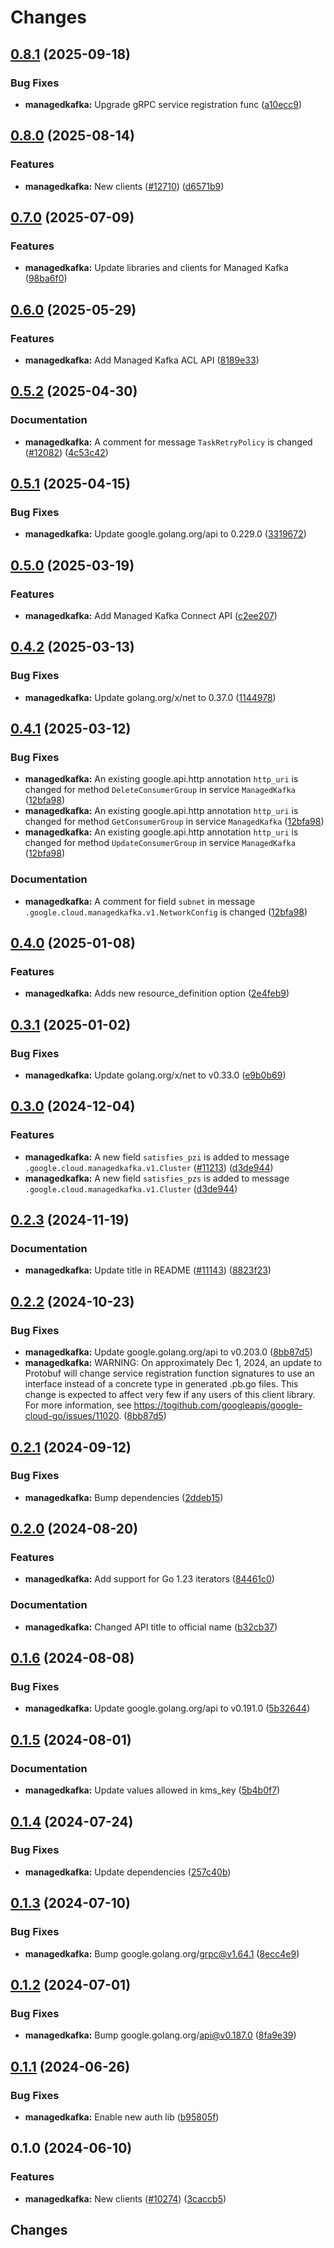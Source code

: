 # Changes

## [0.8.1](https://github.com/googleapis/google-cloud-go/compare/managedkafka/v0.8.0...managedkafka/v0.8.1) (2025-09-18)


### Bug Fixes

* **managedkafka:** Upgrade gRPC service registration func ([a10ecc9](https://github.com/googleapis/google-cloud-go/commit/a10ecc9b3c22e320e9a32dedef7248b42465cd49))

## [0.8.0](https://github.com/googleapis/google-cloud-go/compare/managedkafka/v0.7.0...managedkafka/v0.8.0) (2025-08-14)


### Features

* **managedkafka:** New clients ([#12710](https://github.com/googleapis/google-cloud-go/issues/12710)) ([d6571b9](https://github.com/googleapis/google-cloud-go/commit/d6571b9b9db84929336a45b7ddf61278b2a58b13))

## [0.7.0](https://github.com/googleapis/google-cloud-go/compare/managedkafka/v0.6.0...managedkafka/v0.7.0) (2025-07-09)


### Features

* **managedkafka:** Update libraries and clients for Managed Kafka ([98ba6f0](https://github.com/googleapis/google-cloud-go/commit/98ba6f06e69685bca510ca85c12124434f9ba1e8))

## [0.6.0](https://github.com/googleapis/google-cloud-go/compare/managedkafka/v0.5.2...managedkafka/v0.6.0) (2025-05-29)


### Features

* **managedkafka:** Add Managed Kafka ACL API ([8189e33](https://github.com/googleapis/google-cloud-go/commit/8189e3313ed62b99cc238c421ae9acfa32aaf9af))

## [0.5.2](https://github.com/googleapis/google-cloud-go/compare/managedkafka/v0.5.1...managedkafka/v0.5.2) (2025-04-30)


### Documentation

* **managedkafka:** A comment for message `TaskRetryPolicy` is changed ([#12082](https://github.com/googleapis/google-cloud-go/issues/12082)) ([4c53c42](https://github.com/googleapis/google-cloud-go/commit/4c53c4273a17a39667d962ffa74e308b663270e9))

## [0.5.1](https://github.com/googleapis/google-cloud-go/compare/managedkafka/v0.5.0...managedkafka/v0.5.1) (2025-04-15)


### Bug Fixes

* **managedkafka:** Update google.golang.org/api to 0.229.0 ([3319672](https://github.com/googleapis/google-cloud-go/commit/3319672f3dba84a7150772ccb5433e02dab7e201))

## [0.5.0](https://github.com/googleapis/google-cloud-go/compare/managedkafka/v0.4.2...managedkafka/v0.5.0) (2025-03-19)


### Features

* **managedkafka:** Add Managed Kafka Connect API ([c2ee207](https://github.com/googleapis/google-cloud-go/commit/c2ee207621b2bb5fad8e6821892eae0041f469cd))

## [0.4.2](https://github.com/googleapis/google-cloud-go/compare/managedkafka/v0.4.1...managedkafka/v0.4.2) (2025-03-13)


### Bug Fixes

* **managedkafka:** Update golang.org/x/net to 0.37.0 ([1144978](https://github.com/googleapis/google-cloud-go/commit/11449782c7fb4896bf8b8b9cde8e7441c84fb2fd))

## [0.4.1](https://github.com/googleapis/google-cloud-go/compare/managedkafka/v0.4.0...managedkafka/v0.4.1) (2025-03-12)


### Bug Fixes

* **managedkafka:** An existing google.api.http annotation `http_uri` is changed for method `DeleteConsumerGroup` in service `ManagedKafka` ([12bfa98](https://github.com/googleapis/google-cloud-go/commit/12bfa984f87099dbfbd5abf3436e440e62b04bad))
* **managedkafka:** An existing google.api.http annotation `http_uri` is changed for method `GetConsumerGroup` in service `ManagedKafka` ([12bfa98](https://github.com/googleapis/google-cloud-go/commit/12bfa984f87099dbfbd5abf3436e440e62b04bad))
* **managedkafka:** An existing google.api.http annotation `http_uri` is changed for method `UpdateConsumerGroup` in service `ManagedKafka` ([12bfa98](https://github.com/googleapis/google-cloud-go/commit/12bfa984f87099dbfbd5abf3436e440e62b04bad))


### Documentation

* **managedkafka:** A comment for field `subnet` in message `.google.cloud.managedkafka.v1.NetworkConfig` is changed ([12bfa98](https://github.com/googleapis/google-cloud-go/commit/12bfa984f87099dbfbd5abf3436e440e62b04bad))

## [0.4.0](https://github.com/googleapis/google-cloud-go/compare/managedkafka/v0.3.1...managedkafka/v0.4.0) (2025-01-08)


### Features

* **managedkafka:** Adds new resource_definition option ([2e4feb9](https://github.com/googleapis/google-cloud-go/commit/2e4feb938ce9ab023c8aa6bd1dbdf36fe589213a))

## [0.3.1](https://github.com/googleapis/google-cloud-go/compare/managedkafka/v0.3.0...managedkafka/v0.3.1) (2025-01-02)


### Bug Fixes

* **managedkafka:** Update golang.org/x/net to v0.33.0 ([e9b0b69](https://github.com/googleapis/google-cloud-go/commit/e9b0b69644ea5b276cacff0a707e8a5e87efafc9))

## [0.3.0](https://github.com/googleapis/google-cloud-go/compare/managedkafka/v0.2.3...managedkafka/v0.3.0) (2024-12-04)


### Features

* **managedkafka:** A new field `satisfies_pzi` is added to message `.google.cloud.managedkafka.v1.Cluster` ([#11213](https://github.com/googleapis/google-cloud-go/issues/11213)) ([d3de944](https://github.com/googleapis/google-cloud-go/commit/d3de9448192d4caf8506964cdc494d33f6b82070))
* **managedkafka:** A new field `satisfies_pzs` is added to message `.google.cloud.managedkafka.v1.Cluster` ([d3de944](https://github.com/googleapis/google-cloud-go/commit/d3de9448192d4caf8506964cdc494d33f6b82070))

## [0.2.3](https://github.com/googleapis/google-cloud-go/compare/managedkafka/v0.2.2...managedkafka/v0.2.3) (2024-11-19)


### Documentation

* **managedkafka:** Update title in README ([#11143](https://github.com/googleapis/google-cloud-go/issues/11143)) ([8823f23](https://github.com/googleapis/google-cloud-go/commit/8823f232e0685de7c4fb8ddbd1d98a33cff60b56))

## [0.2.2](https://github.com/googleapis/google-cloud-go/compare/managedkafka/v0.2.1...managedkafka/v0.2.2) (2024-10-23)


### Bug Fixes

* **managedkafka:** Update google.golang.org/api to v0.203.0 ([8bb87d5](https://github.com/googleapis/google-cloud-go/commit/8bb87d56af1cba736e0fe243979723e747e5e11e))
* **managedkafka:** WARNING: On approximately Dec 1, 2024, an update to Protobuf will change service registration function signatures to use an interface instead of a concrete type in generated .pb.go files. This change is expected to affect very few if any users of this client library. For more information, see https://togithub.com/googleapis/google-cloud-go/issues/11020. ([8bb87d5](https://github.com/googleapis/google-cloud-go/commit/8bb87d56af1cba736e0fe243979723e747e5e11e))

## [0.2.1](https://github.com/googleapis/google-cloud-go/compare/managedkafka/v0.2.0...managedkafka/v0.2.1) (2024-09-12)


### Bug Fixes

* **managedkafka:** Bump dependencies ([2ddeb15](https://github.com/googleapis/google-cloud-go/commit/2ddeb1544a53188a7592046b98913982f1b0cf04))

## [0.2.0](https://github.com/googleapis/google-cloud-go/compare/managedkafka/v0.1.6...managedkafka/v0.2.0) (2024-08-20)


### Features

* **managedkafka:** Add support for Go 1.23 iterators ([84461c0](https://github.com/googleapis/google-cloud-go/commit/84461c0ba464ec2f951987ba60030e37c8a8fc18))


### Documentation

* **managedkafka:** Changed API title to official name ([b32cb37](https://github.com/googleapis/google-cloud-go/commit/b32cb378ab03f34c0670a8a204bd0ef3f71d48d4))

## [0.1.6](https://github.com/googleapis/google-cloud-go/compare/managedkafka/v0.1.5...managedkafka/v0.1.6) (2024-08-08)


### Bug Fixes

* **managedkafka:** Update google.golang.org/api to v0.191.0 ([5b32644](https://github.com/googleapis/google-cloud-go/commit/5b32644eb82eb6bd6021f80b4fad471c60fb9d73))

## [0.1.5](https://github.com/googleapis/google-cloud-go/compare/managedkafka/v0.1.4...managedkafka/v0.1.5) (2024-08-01)


### Documentation

* **managedkafka:** Update values allowed in kms_key ([5b4b0f7](https://github.com/googleapis/google-cloud-go/commit/5b4b0f7878276ab5709011778b1b4a6ffd30a60b))

## [0.1.4](https://github.com/googleapis/google-cloud-go/compare/managedkafka/v0.1.3...managedkafka/v0.1.4) (2024-07-24)


### Bug Fixes

* **managedkafka:** Update dependencies ([257c40b](https://github.com/googleapis/google-cloud-go/commit/257c40bd6d7e59730017cf32bda8823d7a232758))

## [0.1.3](https://github.com/googleapis/google-cloud-go/compare/managedkafka/v0.1.2...managedkafka/v0.1.3) (2024-07-10)


### Bug Fixes

* **managedkafka:** Bump google.golang.org/grpc@v1.64.1 ([8ecc4e9](https://github.com/googleapis/google-cloud-go/commit/8ecc4e9622e5bbe9b90384d5848ab816027226c5))

## [0.1.2](https://github.com/googleapis/google-cloud-go/compare/managedkafka/v0.1.1...managedkafka/v0.1.2) (2024-07-01)


### Bug Fixes

* **managedkafka:** Bump google.golang.org/api@v0.187.0 ([8fa9e39](https://github.com/googleapis/google-cloud-go/commit/8fa9e398e512fd8533fd49060371e61b5725a85b))

## [0.1.1](https://github.com/googleapis/google-cloud-go/compare/managedkafka/v0.1.0...managedkafka/v0.1.1) (2024-06-26)


### Bug Fixes

* **managedkafka:** Enable new auth lib ([b95805f](https://github.com/googleapis/google-cloud-go/commit/b95805f4c87d3e8d10ea23bd7a2d68d7a4157568))

## 0.1.0 (2024-06-10)


### Features

* **managedkafka:** New clients ([#10274](https://github.com/googleapis/google-cloud-go/issues/10274)) ([3caccb5](https://github.com/googleapis/google-cloud-go/commit/3caccb556c889104fb77a6353774a8779a9ea24e))

## Changes
